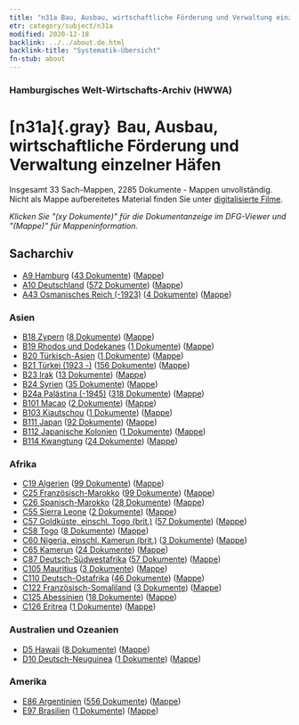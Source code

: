 ```yaml
---
title: "n31a Bau, Ausbau, wirtschaftliche Förderung und Verwaltung einzelner Häfen"
etr: category/subject/n31a
modified: 2020-12-18
backlink: ../../about.de.html
backlink-title: "Systematik-Übersicht"
fn-stub: about
---
```


### Hamburgisches Welt-Wirtschafts-Archiv (HWWA)
# [n31a]{.gray}&#8201; Bau, Ausbau, wirtschaftliche Förderung und Verwaltung einzelner Häfen&#160; 




Insgesamt 33 Sach-Mappen, 2285 Dokumente - Mappen unvollständig.
Nicht als Mappe aufbereitetes Material finden Sie unter [digitalisierte Filme](/film/h1_sh).

_Klicken Sie "(xy Dokumente)" für die Dokumentanzeige im DFG-Viewer und "(Mappe)" für Mappeninformation._

## Sacharchiv



- [A9 Hamburg](../../../geo/about.de.html#A9) (<a href="https://dfg-viewer.de/show/?tx_dlf[id]=https://pm20.zbw.eu/mets/sh/1409xx/140905/1455xx/145565/public.mets.de.xml" target="_blank">43 Dokumente</a>) ([Mappe](http://purl.org/pressemappe20/folder/sh/140905,145565))
- [A10 Deutschland](../../../geo/about.de.html#A10) (<a href="https://dfg-viewer.de/show/?tx_dlf[id]=https://pm20.zbw.eu/mets/sh/1261xx/126128/1455xx/145565/public.mets.de.xml" target="_blank">572 Dokumente</a>) ([Mappe](http://purl.org/pressemappe20/folder/sh/126128,145565))
- [A43 Osmanisches Reich (-1923)](../../../geo/about.de.html#A43) (<a href="https://dfg-viewer.de/show/?tx_dlf[id]=https://pm20.zbw.eu/mets/sh/1410xx/141034/1455xx/145565/public.mets.de.xml" target="_blank">4 Dokumente</a>) ([Mappe](http://purl.org/pressemappe20/folder/sh/141034,145565))

### Asien

- [B18 Zypern](../../../geo/about.de.html#B18) (<a href="https://dfg-viewer.de/show/?tx_dlf[id]=https://pm20.zbw.eu/mets/sh/1410xx/141079/1455xx/145565/public.mets.de.xml" target="_blank">8 Dokumente</a>) ([Mappe](http://purl.org/pressemappe20/folder/sh/141079,145565))
- [B19 Rhodos und Dodekanes](../../../geo/about.de.html#B19) (<a href="https://dfg-viewer.de/show/?tx_dlf[id]=https://pm20.zbw.eu/mets/sh/1411xx/141106/1455xx/145565/public.mets.de.xml" target="_blank">1 Dokumente</a>) ([Mappe](http://purl.org/pressemappe20/folder/sh/141106,145565))
- [B20 Türkisch-Asien](../../../geo/about.de.html#B20) (<a href="https://dfg-viewer.de/show/?tx_dlf[id]=https://pm20.zbw.eu/mets/sh/1411xx/141108/1455xx/145565/public.mets.de.xml" target="_blank">1 Dokumente</a>) ([Mappe](http://purl.org/pressemappe20/folder/sh/141108,145565))
- [B21 Türkei (1923 -)](../../../geo/about.de.html#B21) (<a href="https://dfg-viewer.de/show/?tx_dlf[id]=https://pm20.zbw.eu/mets/sh/1411xx/141111/1455xx/145565/public.mets.de.xml" target="_blank">156 Dokumente</a>) ([Mappe](http://purl.org/pressemappe20/folder/sh/141111,145565))
- [B23 Irak](../../../geo/about.de.html#B23) (<a href="https://dfg-viewer.de/show/?tx_dlf[id]=https://pm20.zbw.eu/mets/sh/1411xx/141113/1455xx/145565/public.mets.de.xml" target="_blank">13 Dokumente</a>) ([Mappe](http://purl.org/pressemappe20/folder/sh/141113,145565))
- [B24 Syrien](../../../geo/about.de.html#B24) (<a href="https://dfg-viewer.de/show/?tx_dlf[id]=https://pm20.zbw.eu/mets/sh/1411xx/141114/1455xx/145565/public.mets.de.xml" target="_blank">35 Dokumente</a>) ([Mappe](http://purl.org/pressemappe20/folder/sh/141114,145565))
- [B24a Palästina (-1945)](../../../geo/about.de.html#B24a) (<a href="https://dfg-viewer.de/show/?tx_dlf[id]=https://pm20.zbw.eu/mets/sh/1411xx/141115/1455xx/145565/public.mets.de.xml" target="_blank">318 Dokumente</a>) ([Mappe](http://purl.org/pressemappe20/folder/sh/141115,145565))
- [B101 Macao](../../../geo/about.de.html#B101) (<a href="https://dfg-viewer.de/show/?tx_dlf[id]=https://pm20.zbw.eu/mets/sh/1412xx/141267/1455xx/145565/public.mets.de.xml" target="_blank">2 Dokumente</a>) ([Mappe](http://purl.org/pressemappe20/folder/sh/141267,145565))
- [B103 Kiautschou](../../../geo/about.de.html#B103) (<a href="https://dfg-viewer.de/show/?tx_dlf[id]=https://pm20.zbw.eu/mets/sh/1261xx/126163/1455xx/145565/public.mets.de.xml" target="_blank">1 Dokumente</a>) ([Mappe](http://purl.org/pressemappe20/folder/sh/126163,145565))
- [B111 Japan](../../../geo/about.de.html#B111) (<a href="https://dfg-viewer.de/show/?tx_dlf[id]=https://pm20.zbw.eu/mets/sh/1412xx/141272/1455xx/145565/public.mets.de.xml" target="_blank">92 Dokumente</a>) ([Mappe](http://purl.org/pressemappe20/folder/sh/141272,145565))
- [B112 Japanische Kolonien](../../../geo/about.de.html#B112) (<a href="https://dfg-viewer.de/show/?tx_dlf[id]=https://pm20.zbw.eu/mets/sh/1412xx/141273/1455xx/145565/public.mets.de.xml" target="_blank">1 Dokumente</a>) ([Mappe](http://purl.org/pressemappe20/folder/sh/141273,145565))
- [B114 Kwangtung](../../../geo/about.de.html#B114) (<a href="https://dfg-viewer.de/show/?tx_dlf[id]=https://pm20.zbw.eu/mets/sh/1412xx/141275/1455xx/145565/public.mets.de.xml" target="_blank">24 Dokumente</a>) ([Mappe](http://purl.org/pressemappe20/folder/sh/141275,145565))

### Afrika

- [C19 Algerien](../../../geo/about.de.html#C19) (<a href="https://dfg-viewer.de/show/?tx_dlf[id]=https://pm20.zbw.eu/mets/sh/1413xx/141354/1455xx/145565/public.mets.de.xml" target="_blank">99 Dokumente</a>) ([Mappe](http://purl.org/pressemappe20/folder/sh/141354,145565))
- [C25 Französisch-Marokko](../../../geo/about.de.html#C25) (<a href="https://dfg-viewer.de/show/?tx_dlf[id]=https://pm20.zbw.eu/mets/sh/1413xx/141358/1455xx/145565/public.mets.de.xml" target="_blank">99 Dokumente</a>) ([Mappe](http://purl.org/pressemappe20/folder/sh/141358,145565))
- [C26 Spanisch-Marokko](../../../geo/about.de.html#C26) (<a href="https://dfg-viewer.de/show/?tx_dlf[id]=https://pm20.zbw.eu/mets/sh/1413xx/141359/1455xx/145565/public.mets.de.xml" target="_blank">28 Dokumente</a>) ([Mappe](http://purl.org/pressemappe20/folder/sh/141359,145565))
- [C55 Sierra Leone](../../../geo/about.de.html#C55) (<a href="https://dfg-viewer.de/show/?tx_dlf[id]=https://pm20.zbw.eu/mets/sh/1414xx/141404/1455xx/145565/public.mets.de.xml" target="_blank">2 Dokumente</a>) ([Mappe](http://purl.org/pressemappe20/folder/sh/141404,145565))
- [C57 Goldküste, einschl. Togo (brit.)](../../../geo/about.de.html#C57) (<a href="https://dfg-viewer.de/show/?tx_dlf[id]=https://pm20.zbw.eu/mets/sh/1414xx/141406/1455xx/145565/public.mets.de.xml" target="_blank">57 Dokumente</a>) ([Mappe](http://purl.org/pressemappe20/folder/sh/141406,145565))
- [C58 Togo](../../../geo/about.de.html#C58) (<a href="https://dfg-viewer.de/show/?tx_dlf[id]=https://pm20.zbw.eu/mets/sh/1414xx/141408/1455xx/145565/public.mets.de.xml" target="_blank">8 Dokumente</a>) ([Mappe](http://purl.org/pressemappe20/folder/sh/141408,145565))
- [C60 Nigeria, einschl. Kamerun (brit.)](../../../geo/about.de.html#C60) (<a href="https://dfg-viewer.de/show/?tx_dlf[id]=https://pm20.zbw.eu/mets/sh/1414xx/141409/1455xx/145565/public.mets.de.xml" target="_blank">3 Dokumente</a>) ([Mappe](http://purl.org/pressemappe20/folder/sh/141409,145565))
- [C65 Kamerun](../../../geo/about.de.html#C65) (<a href="https://dfg-viewer.de/show/?tx_dlf[id]=https://pm20.zbw.eu/mets/sh/1414xx/141410/1455xx/145565/public.mets.de.xml" target="_blank">24 Dokumente</a>) ([Mappe](http://purl.org/pressemappe20/folder/sh/141410,145565))
- [C87 Deutsch-Südwestafrika](../../../geo/about.de.html#C87) (<a href="https://dfg-viewer.de/show/?tx_dlf[id]=https://pm20.zbw.eu/mets/sh/1414xx/141450/1455xx/145565/public.mets.de.xml" target="_blank">57 Dokumente</a>) ([Mappe](http://purl.org/pressemappe20/folder/sh/141450,145565))
- [C105 Mauritius](../../../geo/about.de.html#C105) (<a href="https://dfg-viewer.de/show/?tx_dlf[id]=https://pm20.zbw.eu/mets/sh/1414xx/141469/1455xx/145565/public.mets.de.xml" target="_blank">3 Dokumente</a>) ([Mappe](http://purl.org/pressemappe20/folder/sh/141469,145565))
- [C110 Deutsch-Ostafrika](../../../geo/about.de.html#C110) (<a href="https://dfg-viewer.de/show/?tx_dlf[id]=https://pm20.zbw.eu/mets/sh/1414xx/141471/1455xx/145565/public.mets.de.xml" target="_blank">46 Dokumente</a>) ([Mappe](http://purl.org/pressemappe20/folder/sh/141471,145565))
- [C122 Französisch-Somaliland](../../../geo/about.de.html#C122) (<a href="https://dfg-viewer.de/show/?tx_dlf[id]=https://pm20.zbw.eu/mets/sh/1414xx/141479/1455xx/145565/public.mets.de.xml" target="_blank">3 Dokumente</a>) ([Mappe](http://purl.org/pressemappe20/folder/sh/141479,145565))
- [C125 Abessinien](../../../geo/about.de.html#C125) (<a href="https://dfg-viewer.de/show/?tx_dlf[id]=https://pm20.zbw.eu/mets/sh/1414xx/141482/1455xx/145565/public.mets.de.xml" target="_blank">18 Dokumente</a>) ([Mappe](http://purl.org/pressemappe20/folder/sh/141482,145565))
- [C126 Eritrea](../../../geo/about.de.html#C126) (<a href="https://dfg-viewer.de/show/?tx_dlf[id]=https://pm20.zbw.eu/mets/sh/1414xx/141483/1455xx/145565/public.mets.de.xml" target="_blank">1 Dokumente</a>) ([Mappe](http://purl.org/pressemappe20/folder/sh/141483,145565))

### Australien und Ozeanien

- [D5 Hawaii](../../../geo/about.de.html#D5) (<a href="https://dfg-viewer.de/show/?tx_dlf[id]=https://pm20.zbw.eu/mets/sh/1415xx/141595/1455xx/145565/public.mets.de.xml" target="_blank">8 Dokumente</a>) ([Mappe](http://purl.org/pressemappe20/folder/sh/141595,145565))
- [D10 Deutsch-Neuguinea](../../../geo/about.de.html#D10) (<a href="https://dfg-viewer.de/show/?tx_dlf[id]=https://pm20.zbw.eu/mets/sh/1416xx/141601/1455xx/145565/public.mets.de.xml" target="_blank">1 Dokumente</a>) ([Mappe](http://purl.org/pressemappe20/folder/sh/141601,145565))

### Amerika

- [E86 Argentinien](../../../geo/about.de.html#E86) (<a href="https://dfg-viewer.de/show/?tx_dlf[id]=https://pm20.zbw.eu/mets/sh/1416xx/141692/1455xx/145565/public.mets.de.xml" target="_blank">556 Dokumente</a>) ([Mappe](http://purl.org/pressemappe20/folder/sh/141692,145565))
- [E97 Brasilien](../../../geo/about.de.html#E97) (<a href="https://dfg-viewer.de/show/?tx_dlf[id]=https://pm20.zbw.eu/mets/sh/1416xx/141697/1455xx/145565/public.mets.de.xml" target="_blank">1 Dokumente</a>) ([Mappe](http://purl.org/pressemappe20/folder/sh/141697,145565))


